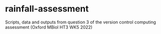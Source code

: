 # rainfall-assessment
Scripts, data and outputs from question 3 of the version control computing assessment (Oxford MBiol HT3 WK5 2022)
